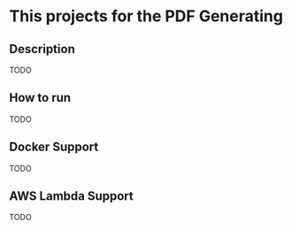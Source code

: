 # This projects for the PDF Generating

## Description 

TODO

## How to run

TODO

## Docker Support

TODO

## AWS Lambda Support

TODO